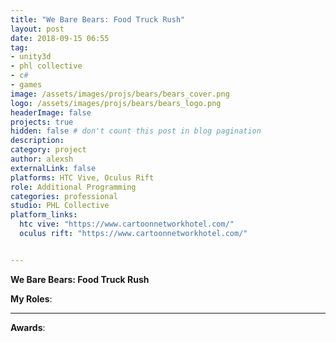 ```yaml
---
title: "We Bare Bears: Food Truck Rush"
layout: post
date: 2018-09-15 06:55
tag: 
- unity3d
- phl collective
- c#
- games
image: /assets/images/projs/bears/bears_cover.png
logo: /assets/images/projs/bears/bears_logo.png
headerImage: false
projects: true
hidden: false # don't count this post in blog pagination
description:
category: project
author: alexsh
externalLink: false
platforms: HTC Vive, Oculus Rift
role: Additional Programming
categories: professional
studio: PHL Collective
platform_links:
  htc vive: "https://www.cartoonnetworkhotel.com/"
  oculus rift: "https://www.cartoonnetworkhotel.com/"


---
```


**We Bare Bears: Food Truck Rush** 


**My Roles**:


---

**Awards**:
